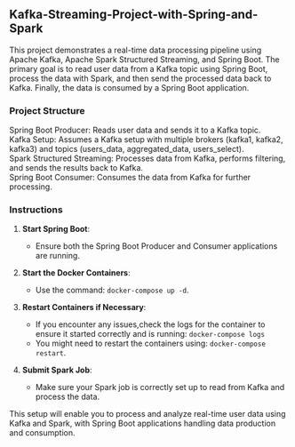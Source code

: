 <h2>Kafka-Streaming-Project-with-Spring-and-Spark </h2>

This project demonstrates a real-time data processing pipeline using Apache Kafka, Apache Spark Structured Streaming, and Spring Boot. The primary goal is to read user data from a Kafka topic using Spring Boot, process the data with Spark, and then send the processed data back to Kafka. Finally, the data is consumed by a Spring Boot application.


<h3>Project Structure</h3>

Spring Boot Producer: Reads user data and sends it to a Kafka topic.<br>
Kafka Setup: Assumes a Kafka setup with multiple brokers (kafka1, kafka2, kafka3) and topics (users_data, aggregated_data, users_select).<br>
Spark Structured Streaming: Processes data from Kafka, performs filtering, and sends the results back to Kafka.<br>
Spring Boot Consumer: Consumes the data from Kafka for further processing.<br>

<h3>Instructions</h3>

1. **Start Spring Boot**:
   - Ensure both the Spring Boot Producer and Consumer applications are running.

2. **Start the Docker Containers**:
   - Use the command: `docker-compose up -d`.

3. **Restart Containers if Necessary**:
   - If you encounter any issues,check the logs for the  container to ensure it started correctly and is running: `docker-compose logs`
   - You might need to restart the containers using: `docker-compose restart`.

4. **Submit Spark Job**:
   - Make sure your Spark job is correctly set up to read from Kafka and process the data.

This setup will enable you to process and analyze real-time user data using Kafka and Spark, with Spring Boot applications handling data production and consumption.

